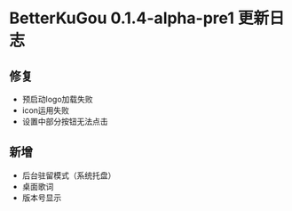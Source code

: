 # BetterKuGou 0.1.4-alpha-pre1 更新日志

## 修复
- 预启动logo加载失败
- icon运用失败
- 设置中部分按钮无法点击

## 新增
- 后台驻留模式（系统托盘）
- 桌面歌词
- 版本号显示